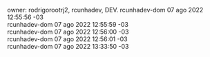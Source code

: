 owner: rodrigorootrj2, rcunhadev, DEV.
rcunhadev-dom 07 ago 2022 12:55:56 -03 <br>
rcunhadev-dom 07 ago 2022 12:55:59 -03 <br>
rcunhadev-dom 07 ago 2022 12:56:00 -03 <br>
rcunhadev-dom 07 ago 2022 12:56:01 -03 <br>
rcunhadev-dom 07 ago 2022 13:33:50 -03 <br>
